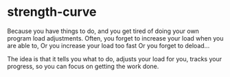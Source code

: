 # strength-curve

Because you have things to do, and you get tired of doing your own program load adjustments. 
Often, you forget to increase your load when you are able to, 
Or you increase your load too fast
Or you forget to deload...

The idea is that it tells you what to do, adjusts your load for you, tracks your progress, so you can focus on getting the work done. 
